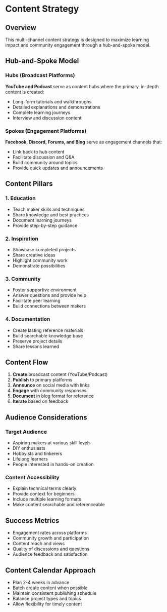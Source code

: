 # Content Strategy

## Overview

This multi-channel content strategy is designed to maximize learning impact and community engagement through a hub-and-spoke model.

## Hub-and-Spoke Model

### Hubs (Broadcast Platforms)
**YouTube and Podcast** serve as content hubs where the primary, in-depth content is created:
- Long-form tutorials and walkthroughs
- Detailed explanations and demonstrations
- Complete learning journeys
- Interview and discussion content

### Spokes (Engagement Platforms)
**Facebook, Discord, Forums, and Blog** serve as engagement channels that:
- Link back to hub content
- Facilitate discussion and Q&A
- Build community around topics
- Provide quick updates and announcements

## Content Pillars

### 1. Education
- Teach maker skills and techniques
- Share knowledge and best practices
- Document learning journeys
- Provide step-by-step guidance

### 2. Inspiration
- Showcase completed projects
- Share creative ideas
- Highlight community work
- Demonstrate possibilities

### 3. Community
- Foster supportive environment
- Answer questions and provide help
- Facilitate peer learning
- Build connections between makers

### 4. Documentation
- Create lasting reference materials
- Build searchable knowledge base
- Preserve project details
- Share lessons learned

## Content Flow

1. **Create** broadcast content (YouTube/Podcast)
2. **Publish** to primary platforms
3. **Announce** on social media with links
4. **Engage** with community responses
5. **Document** in blog format for reference
6. **Iterate** based on feedback

## Audience Considerations

### Target Audience
- Aspiring makers at various skill levels
- DIY enthusiasts
- Hobbyists and tinkerers
- Lifelong learners
- People interested in hands-on creation

### Content Accessibility
- Explain technical terms clearly
- Provide context for beginners
- Include multiple learning formats
- Make content searchable and referenceable

## Success Metrics

- Engagement rates across platforms
- Community growth and participation
- Content reach and views
- Quality of discussions and questions
- Audience feedback and satisfaction

## Content Calendar Approach

- Plan 2-4 weeks in advance
- Batch create content when possible
- Maintain consistent publishing schedule
- Balance project types and topics
- Allow flexibility for timely content
